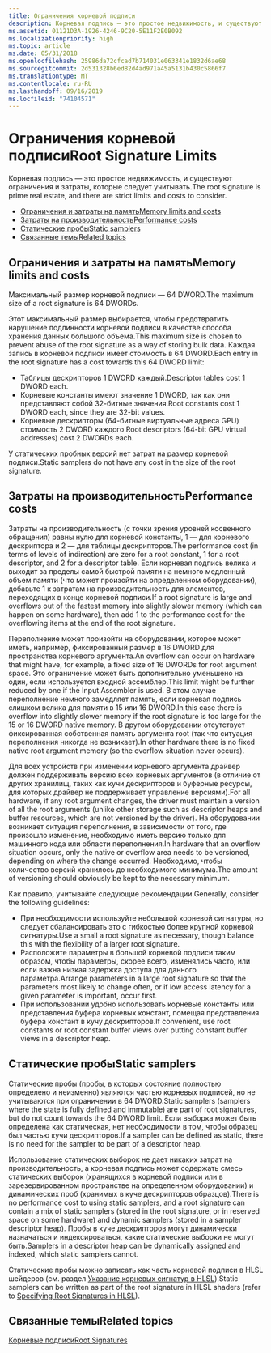 ```yaml
---
title: Ограничения корневой подписи
description: Корневая подпись — это простое недвижимость, и существуют ограничения и затраты, которые следует учитывать.
ms.assetid: 01121D3A-1926-4246-9C20-5E11F2E0B092
ms.localizationpriority: high
ms.topic: article
ms.date: 05/31/2018
ms.openlocfilehash: 25986da72cfcad7b714031e063341e1832d6ae68
ms.sourcegitcommit: 2d531328b6ed82d4ad971a45a5131b430c5866f7
ms.translationtype: MT
ms.contentlocale: ru-RU
ms.lasthandoff: 09/16/2019
ms.locfileid: "74104571"
---
```

# <a name="root-signature-limits"></a><span data-ttu-id="cbb2c-103">Ограничения корневой подписи</span><span class="sxs-lookup"><span data-stu-id="cbb2c-103">Root Signature Limits</span></span>

<span data-ttu-id="cbb2c-104">Корневая подпись — это простое недвижимость, и существуют ограничения и затраты, которые следует учитывать.</span><span class="sxs-lookup"><span data-stu-id="cbb2c-104">The root signature is prime real estate, and there are strict limits and costs to consider.</span></span>

-   [<span data-ttu-id="cbb2c-105">Ограничения и затраты на память</span><span class="sxs-lookup"><span data-stu-id="cbb2c-105">Memory limits and costs</span></span>](#memory-limits-and-costs)
-   [<span data-ttu-id="cbb2c-106">Затраты на производительность</span><span class="sxs-lookup"><span data-stu-id="cbb2c-106">Performance costs</span></span>](#performance-costs)
-   [<span data-ttu-id="cbb2c-107">Статические пробы</span><span class="sxs-lookup"><span data-stu-id="cbb2c-107">Static samplers</span></span>](#static-samplers)
-   [<span data-ttu-id="cbb2c-108">Связанные темы</span><span class="sxs-lookup"><span data-stu-id="cbb2c-108">Related topics</span></span>](#related-topics)

## <a name="memory-limits-and-costs"></a><span data-ttu-id="cbb2c-109">Ограничения и затраты на память</span><span class="sxs-lookup"><span data-stu-id="cbb2c-109">Memory limits and costs</span></span>

<span data-ttu-id="cbb2c-110">Максимальный размер корневой подписи — 64 DWORD.</span><span class="sxs-lookup"><span data-stu-id="cbb2c-110">The maximum size of a root signature is 64 DWORDs.</span></span>

<span data-ttu-id="cbb2c-111">Этот максимальный размер выбирается, чтобы предотвратить нарушение подлинности корневой подписи в качестве способа хранения данных большого объема.</span><span class="sxs-lookup"><span data-stu-id="cbb2c-111">This maximum size is chosen to prevent abuse of the root signature as a way of storing bulk data.</span></span> <span data-ttu-id="cbb2c-112">Каждая запись в корневой подписи имеет стоимость в 64 DWORD.</span><span class="sxs-lookup"><span data-stu-id="cbb2c-112">Each entry in the root signature has a cost towards this 64 DWORD limit:</span></span>

-   <span data-ttu-id="cbb2c-113">Таблицы дескрипторов 1 DWORD каждый.</span><span class="sxs-lookup"><span data-stu-id="cbb2c-113">Descriptor tables cost 1 DWORD each.</span></span>
-   <span data-ttu-id="cbb2c-114">Корневые константы имеют значение 1 DWORD, так как они представляют собой 32-битные значения.</span><span class="sxs-lookup"><span data-stu-id="cbb2c-114">Root constants cost 1 DWORD each, since they are 32-bit values.</span></span>
-   <span data-ttu-id="cbb2c-115">Корневые дескрипторы (64-битные виртуальные адреса GPU) стоимость 2 DWORD каждого.</span><span class="sxs-lookup"><span data-stu-id="cbb2c-115">Root descriptors (64-bit GPU virtual addresses) cost 2 DWORDs each.</span></span>

<span data-ttu-id="cbb2c-116">У статических пробных версий нет затрат на размер корневой подписи.</span><span class="sxs-lookup"><span data-stu-id="cbb2c-116">Static samplers do not have any cost in the size of the root signature.</span></span>

## <a name="performance-costs"></a><span data-ttu-id="cbb2c-117">Затраты на производительность</span><span class="sxs-lookup"><span data-stu-id="cbb2c-117">Performance costs</span></span>

<span data-ttu-id="cbb2c-118">Затраты на производительность (с точки зрения уровней косвенного обращения) равны нулю для корневой константы, 1 — для корневого дескриптора и 2 — для таблицы дескрипторов.</span><span class="sxs-lookup"><span data-stu-id="cbb2c-118">The performance cost (in terms of levels of indirection) are zero for a root constant, 1 for a root descriptor, and 2 for a descriptor table.</span></span> <span data-ttu-id="cbb2c-119">Если корневая подпись велика и выходит за пределы самой быстрой памяти на немного медленный объем памяти (что может произойти на определенном оборудовании), добавьте 1 к затратам на производительность для элементов, переходящих в конце корневой подписи.</span><span class="sxs-lookup"><span data-stu-id="cbb2c-119">If a root signature is large and overflows out of the fastest memory into slightly slower memory (which can happen on some hardware), then add 1 to the performance cost for the overflowing items at the end of the root signature.</span></span>

<span data-ttu-id="cbb2c-120">Переполнение может произойти на оборудовании, которое может иметь, например, фиксированный размер в 16 DWORD для пространства корневого аргумента.</span><span class="sxs-lookup"><span data-stu-id="cbb2c-120">An overflow can occur on hardware that might have, for example, a fixed size of 16 DWORDs for root argument space.</span></span> <span data-ttu-id="cbb2c-121">Это ограничение может быть дополнительно уменьшено на один, если используется входной ассемблер.</span><span class="sxs-lookup"><span data-stu-id="cbb2c-121">This limit might be further reduced by one if the Input Assembler is used.</span></span> <span data-ttu-id="cbb2c-122">В этом случае переполнение немного замедляет память, если корневая подпись слишком велика для памяти в 15 или 16 DWORD.</span><span class="sxs-lookup"><span data-stu-id="cbb2c-122">In this case there is overflow into slightly slower memory if the root signature is too large for the 15 or 16 DWORD native memory.</span></span> <span data-ttu-id="cbb2c-123">В другом оборудовании отсутствует фиксированная собственная память аргумента root (так что ситуация переполнения никогда не возникает).</span><span class="sxs-lookup"><span data-stu-id="cbb2c-123">In other hardware there is no fixed native root argument memory (so the overflow situation never occurs).</span></span>

<span data-ttu-id="cbb2c-124">Для всех устройств при изменении корневого аргумента драйвер должен поддерживать версию всех корневых аргументов (в отличие от других хранилищ, таких как кучи дескрипторов и буферные ресурсы, для которых драйвер не поддерживает управление версиями).</span><span class="sxs-lookup"><span data-stu-id="cbb2c-124">For all hardware, if any root argument changes, the driver must maintain a version of all the root arguments (unlike other storage such as descriptor heaps and buffer resources, which are not versioned by the driver).</span></span> <span data-ttu-id="cbb2c-125">На оборудовании возникает ситуация переполнения, в зависимости от того, где произошло изменение, необходимо иметь версию только для машинного кода или области переполнения.</span><span class="sxs-lookup"><span data-stu-id="cbb2c-125">In hardware that an overflow situation occurs, only the native or overflow area needs to be versioned, depending on where the change occurred.</span></span> <span data-ttu-id="cbb2c-126">Необходимо, чтобы количество версий хранилось до необходимого минимума.</span><span class="sxs-lookup"><span data-stu-id="cbb2c-126">The amount of versioning should obviously be kept to the necessary minimum.</span></span>

<span data-ttu-id="cbb2c-127">Как правило, учитывайте следующие рекомендации.</span><span class="sxs-lookup"><span data-stu-id="cbb2c-127">Generally, consider the following guidelines:</span></span>

-   <span data-ttu-id="cbb2c-128">При необходимости используйте небольшой корневой сигнатуры, но следует сбалансировать это с гибкостью более крупной корневой сигнатуры.</span><span class="sxs-lookup"><span data-stu-id="cbb2c-128">Use a small a root signature as necessary, though balance this with the flexibility of a larger root signature.</span></span>
-   <span data-ttu-id="cbb2c-129">Расположите параметры в большой корневой подписи таким образом, чтобы параметры, скорее всего, изменялись часто, или если важна низкая задержка доступа для данного параметра.</span><span class="sxs-lookup"><span data-stu-id="cbb2c-129">Arrange parameters in a large root signature so that the parameters most likely to change often, or if low access latency for a given parameter is important, occur first.</span></span>
-   <span data-ttu-id="cbb2c-130">При использовании удобно использовать корневые константы или представления буфера корневых констант, помещая представления буфера констант в кучу дескрипторов.</span><span class="sxs-lookup"><span data-stu-id="cbb2c-130">If convenient, use root constants or root constant buffer views over putting constant buffer views in a descriptor heap.</span></span>

## <a name="static-samplers"></a><span data-ttu-id="cbb2c-131">Статические пробы</span><span class="sxs-lookup"><span data-stu-id="cbb2c-131">Static samplers</span></span>

<span data-ttu-id="cbb2c-132">Статические пробы (пробы, в которых состояние полностью определено и неизменно) являются частью корневых подписей, но не учитываются при ограничении в 64 DWORD.</span><span class="sxs-lookup"><span data-stu-id="cbb2c-132">Static samplers (samplers where the state is fully defined and immutable) are part of root signatures, but do not count towards the 64 DWORD limit.</span></span> <span data-ttu-id="cbb2c-133">Если выборка может быть определена как статическая, нет необходимости в том, чтобы образец был частью кучи дескрипторов.</span><span class="sxs-lookup"><span data-stu-id="cbb2c-133">If a sampler can be defined as static, there is no need for the sampler to be part of a descriptor heap.</span></span>

<span data-ttu-id="cbb2c-134">Использование статических выборок не дает никаких затрат на производительность, а корневая подпись может содержать смесь статических выборок (хранящихся в корневой подписи или в зарезервированном пространстве на определенном оборудовании) и динамических проб (хранимых в куче дескрипторов образцов).</span><span class="sxs-lookup"><span data-stu-id="cbb2c-134">There is no performance cost to using static samplers, and a root signature can contain a mix of static samplers (stored in the root signature, or in reserved space on some hardware) and dynamic samplers (stored in a sampler descriptor heap).</span></span> <span data-ttu-id="cbb2c-135">Пробы в куче дескрипторов могут динамически назначаться и индексироваться, какие статические выборки не могут быть.</span><span class="sxs-lookup"><span data-stu-id="cbb2c-135">Samplers in a descriptor heap can be dynamically assigned and indexed, which static samplers cannot.</span></span>

<span data-ttu-id="cbb2c-136">Статические пробы можно записать как часть корневой подписи в HLSL шейдеров (см. раздел [Указание корневых сигнатур в HLSL](specifying-root-signatures-in-hlsl.md)).</span><span class="sxs-lookup"><span data-stu-id="cbb2c-136">Static samplers can be written as part of the root signature in HLSL shaders (refer to [Specifying Root Signatures in HLSL](specifying-root-signatures-in-hlsl.md)).</span></span>

## <a name="related-topics"></a><span data-ttu-id="cbb2c-137">Связанные темы</span><span class="sxs-lookup"><span data-stu-id="cbb2c-137">Related topics</span></span>

<dl> <dt>

[<span data-ttu-id="cbb2c-138">Корневые подписи</span><span class="sxs-lookup"><span data-stu-id="cbb2c-138">Root Signatures</span></span>](root-signatures.md)
</dt> </dl>

 

 




